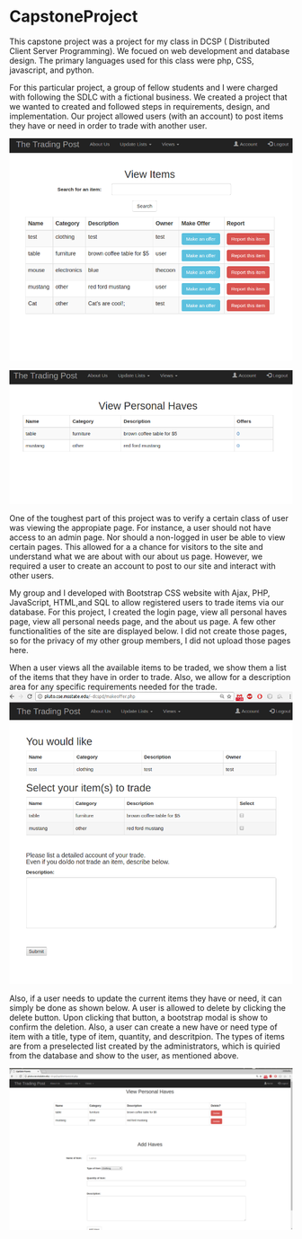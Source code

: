 # CapstoneProject

This capstone project was a project for my class in DCSP ( Distributed Client Server Programming). We focued on web development and database design. The primary languages used for this class were php, CSS, javascript, and python. 

For this particular project, a group of fellow students and I were charged with following the SDLC with a fictional business. We created a project that we wanted to created and followed steps in requirements, design, and implementation. Our project allowed users (with an account) to post items they have or need in order to trade with another user. 

![Alt Text](https://github.com/MalcolmKyle/CapstoneProject/blob/master/viewAll.png "View all items")

![Alt Text](https://github.com/MalcolmKyle/CapstoneProject/blob/master/viewHaves.png "View list of personal haves")

One of the toughest part of this project was to verify a certain class of user was viewing the appropiate page. For instance, a user should not have access to an admin page. Nor should a non-logged in user be able to view certain pages. This allowed for a a chance for visitors to the site and understand what we are about with our about us page. However, we required a user to create an account to post to our site and interact with other users. 

My group and I developed with Bootstrap CSS website with Ajax, PHP, JavaScript, HTML,and SQL to allow registered users to trade items via our database. For this project, I created the login page, view all personal haves page, view all personal needs page, and the about us page. A few other functionalities of the site are displayed below. I did not create those pages, so for the privacy of my other group members, I did not upload those pages here.

When a user views all the available items to be traded, we show them a list of the items that they have in order to trade. Also, we allow for a description area for any specific requirements needed for the trade.
![Alt Text](https://github.com/MalcolmKyle/CapstoneProject/blob/master/makeOffer.png "Make an offer")

Also, if a user needs to update the current items they have or need, it can simply be done as shown below. A user is allowed to delete by clicking the delete button. Upon clicking that button, a bootstrap modal is show to confirm the deletion. Also, a user can create a new have or need type of item with a title, type of item, quantity, and descritpion. The types of items are from a preselected list created by the administrators, which is quiried from the database and show to the user, as mentioned above. 

![Alt Text](https://github.com/MalcolmKyle/CapstoneProject/blob/master/updateHaves.png "Update list of personal haves")
